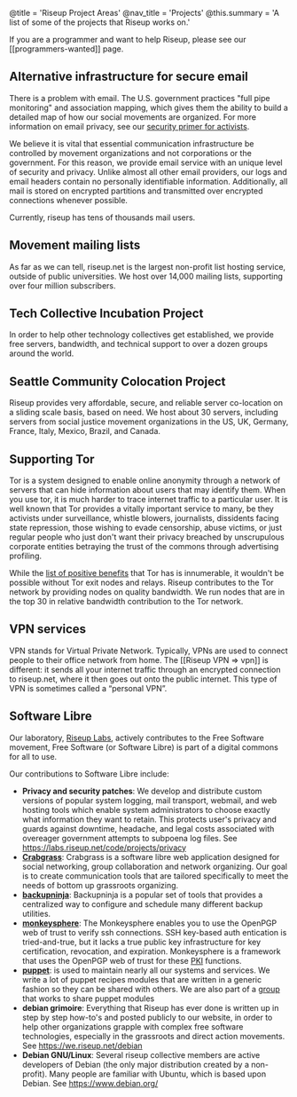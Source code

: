 @title = 'Riseup Project Areas'
@nav_title = 'Projects'
@this.summary = 'A list of some of the projects that Riseup works on.'

If you are a programmer and want to help Riseup, please see our [[programmers-wanted]] page.

## Alternative infrastructure for secure email

There is a problem with email. The U.S. government practices "full pipe monitoring" and association mapping, which gives them the ability to build a detailed map of how our social movements are organized. For more information on email privacy, see our [security primer for activists](https://web.archive.org/web/20160306044630/https://zine.riseup.net/).

We believe it is vital that essential communication infrastructure be controlled by movement organizations and not corporations or the government. For this reason, we provide email service with an unique level of security and privacy. Unlike almost all other email providers, our logs and email headers contain no personally identifiable information. Additionally, all mail is stored on encrypted partitions and transmitted over encrypted connections whenever possible.

Currently, riseup has tens of thousands mail users.

## Movement mailing lists

As far as we can tell, riseup.net is the largest non-profit list hosting service, outside of public universities. We host over 14,000 mailing lists, supporting over four million subscribers.

## Tech Collective Incubation Project

In order to help other technology collectives get established, we provide free servers, bandwidth, and technical support to over a dozen groups around the world.

## Seattle Community Colocation Project

Riseup provides very affordable, secure, and reliable server co-location on a sliding scale basis, based on need. We host about 30 servers, including servers from social justice movement organizations in the US, UK, Germany, France, Italy, Mexico, Brazil, and Canada.

## Supporting Tor

Tor is a system designed to enable online anonymity through a network of servers that can hide information about users that may identify them. When you use tor, it is much harder to trace internet traffic to a particular user. It is well known that Tor provides a vitally important service to many, be they activists under surveillance, whistle blowers, journalists, dissidents facing state repression, those wishing to evade censorship, abuse victims, or just regular people who just don't want their privacy breached by unscrupulous corporate entities betraying the trust of the commons through advertising profiling.

While the [list of positive benefits](https://www.torproject.org/about/torusers.html.en) that Tor has is innumerable, it wouldn't be possible without Tor exit nodes and relays. Riseup contributes to the Tor network by providing nodes on quality bandwidth. We run nodes that are in the top 30 in relative bandwidth contribution to the Tor network.

## VPN services

VPN stands for Virtual Private Network. Typically, VPNs are used to connect people to their office network from home. The [[Riseup VPN => vpn]] is different: it sends all your internet traffic through an encrypted connection to riseup.net, where it then goes out onto the public internet. This type of VPN is sometimes called a “personal VPN”.

## Software Libre

Our laboratory, [Riseup Labs](https://riseuplabs.org), actively contributes to the Free Software movement, Free Software (or Software Libre) is part of a digital commons for all to use.

Our contributions to Software Libre include:

* **Privacy and security patches**: We develop and distribute custom versions of popular system logging, mail transport, webmail, and web hosting tools which enable system administrators to choose exactly what information they want to retain. This protects user's privacy and guards against downtime, headache, and legal costs associated with overeager government attempts to subpoena log files. See https://labs.riseup.net/code/projects/privacy
* **[Crabgrass](https://0xacab.org/riseuplabs/crabgrass)**: Crabgrass is a software libre web application designed for social networking, group collaboration and network organizing. Our goal is to create communication tools that are tailored specifically to meet the needs of bottom up grassroots organizing.
* **[backupninja](https://0xacab.org/riseuplabs/backupninja)**: Backupninja is a popular set of tools that provides a centralized way to configure and schedule many different backup utilities.
* **[monkeysphere](https://web.monkeysphere.info)**: The Monkeysphere enables you to use the OpenPGP web of trust to verify ssh connections. SSH key-based auth entication is tried-and-true, but it lacks a true public key infrastructure for key certification, revocation, and expiration. Monkeysphere is a framework that uses the OpenPGP web of trust for these [PKI](https://en.wikipedia.org/wiki/Public_key_infrastructure) functions.
* **[puppet](https://labs.riseup.net/code/projects/puppetmodules)**: is used to maintain nearly all our systems and services. We write a lot of puppet recipes modules that are written in a generic fashion so they can be shared with others. We are also part of a [group](https://labs.riseup.net/code/projects/sharedpuppetmodules) that works to share puppet modules
* **debian grimoire**: Everything that Riseup has ever done is written up in step by step how-to's and posted publicly to our website, in order to help other organizations grapple with complex free software technologies, especially in the grassroots and direct action movements.  See https://we.riseup.net/debian
* **Debian GNU/Linux**: Several riseup collective members are active developers of Debian (the only major distribution created by a non-profit). Many people are familiar with Ubuntu, which is based upon Debian. See https://www.debian.org/
